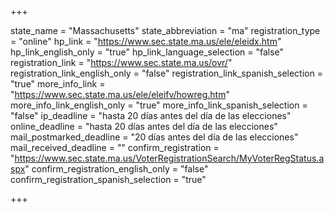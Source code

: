 +++

state_name = "Massachusetts"
state_abbreviation = "ma"
registration_type = "online"
hp_link = "https://www.sec.state.ma.us/ele/eleidx.htm"
hp_link_english_only = "true"
hp_link_language_selection = "false"
registration_link = "https://www.sec.state.ma.us/ovr/"
registration_link_english_only = "false"
registration_link_spanish_selection = "true"
more_info_link = "https://www.sec.state.ma.us/ele/eleifv/howreg.htm"
more_info_link_english_only = "true"
more_info_link_spanish_selection = "false"
ip_deadline = "hasta 20 días antes del día de las elecciones"
online_deadline = "hasta 20 días antes del día de las elecciones"
mail_postmarked_deadline = "20 días antes del día de las elecciones"
mail_received_deadline = ""
confirm_registration = "https://www.sec.state.ma.us/VoterRegistrationSearch/MyVoterRegStatus.aspx"
confirm_registration_english_only = "false"
confirm_registration_spanish_selection = "true"

+++